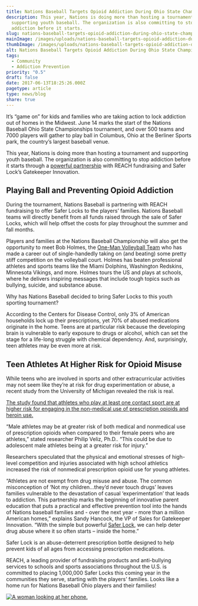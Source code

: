 ```yaml
---
title: Nations Baseball Targets Opioid Addiction During Ohio State Championship
description: This year, Nations is doing more than hosting a tournament and
  supporting youth baseball. The organization is also committing to stop
  addiction before it starts.
slug: nations-baseball-targets-opioid-addiction-during-ohio-state-championship
mainImage: /images/uploads/nations-baseball-targets-opioid-addiction-during-ohio-state-championship.jpg
thumbImage: /images/uploads/nations-baseball-targets-opioid-addiction-during-ohio-state-championship.jpg
alt: Nations Baseball Targets Opioid Addiction During Ohio State Championship
tags:
  - Community
  - Addiction Prevention
priority: "0.5"
draft: false
date: 2017-06-13T18:25:26.000Z
pagetype: article
type: news/blog
share: true
---
```

It’s “game on” for kids and families who are taking action to lock addiction out of homes in the Midwest. June 14 marks the start of the Nations Baseball Ohio State Championships tournament, and over 500 teams and 7000 players will gather to play ball in Columbus, Ohio at the Berliner Sports park, the country’s largest baseball venue.

This year, Nations is doing more than hosting a tournament and supporting youth baseball. The organization is also committing to stop addiction before it starts through a [powerful partnership](http://saferlock.wpengine.com/powerful-partnership-with-midwestern-baseball-families-hits-grand-slam-via-program-to-prevent-opioid-abuse/) with REACH fundraising and Safer Lock’s Gatekeeper Innovation.

## Playing Ball and Preventing Opioid Addiction

During the tournament, Nations Baseball is partnering with REACH fundraising to offer Safer Locks to the players’ families. Nations Baseball teams will directly benefit from all funds raised through the sale of Safer Locks, which will help offset the costs for play throughout the summer and fall months.

Players and families at the Nations Baseball Championship will also get the opportunity to meet Bob Holmes, the [One-Man Volleyball Team](http://www.beatbob.com/) who has made a career out of single-handedly taking on (and beating) some pretty stiff competition on the volleyball court. Holmes has beaten professional athletes and sports teams like the Miami Dolphins, Washington Redskins, Minnesota Vikings, and more. Holmes tours the US and plays at schools, where he delivers inspiring messages that include tough topics such as bullying, suicide, and substance abuse.

Why has Nations Baseball decided to bring Safer Locks to this youth sporting tournament?

According to the Centers for Disease Control, only 3% of American households lock up their prescriptions, yet 70% of abused medications originate in the home. Teens are at particular risk because the developing brain is vulnerable to early exposure to drugs or alcohol, which can set the stage for a life-long struggle with chemical dependency. And, surprisingly, teen athletes may be even more at risk.

## Teen Athletes At Higher Risk for Opioid Misuse

While teens who are involved in sports and other extracurricular activities may not seem like they’re at risk for drug experimentation or abuse, a recent study from the University of Michigan revealed the risk is real.

[The study found that athletes who play at least one contact sport are at higher risk for engaging in the non-medical use of prescription opioids and heroin use.](http://www.jahonline.org/article/S1054-139X(16)30370-6/pdf)

“Male athletes may be at greater risk of both medical and nonmedical use of prescription opioids when compared to their female peers who are athletes,” stated researcher Philip Veliz, Ph.D.. “This could be due to adolescent male athletes being at a greater risk for injury.”

Researchers speculated that the physical and emotional stresses of high-level competition and injuries associated with high school athletics increased the risk of nonmedical prescription opioid use for young athletes.

“Athletes are not exempt from drug misuse and abuse. The common misconception of ‘Not my children…they’d never touch drugs’ leaves families vulnerable to the devastation of casual ‘experimentation’ that leads to addiction. This partnership marks the beginning of innovative parent education that puts a practical and effective prevention tool into the hands of Nations baseball families and - over the next year - more than a million American homes,” explains Sandy Hancock, the VP of Sales for Gatekeeper Innovation. “With the simple but powerful [Safer Lock](/products/saferlock/), we can help deter drug abuse where it so often starts – inside the home.”

Safer Lock is an abuse-deterrent prescription bottle designed to help prevent kids of all ages from accessing prescription medications.

REACH, a leading provider of fundraising products and anti-bullying services to schools and sports associations throughout the U.S. is committed to placing 1,000,000 Safer Locks this coming year in the communities they serve, starting with the players’ families. Looks like a home run for Nations Baseball Ohio players and their families!

[![A woman looking at her phone.](/images/uploads/rxguardian-well-rx-graphic.jpg "Save up to 80 percent on prescription drugs.")](https://www.wellrx.com/rx-discount-card/enroll/?invitecode=SaferLock%20&utm_source=SaferLock%20&utm_medium=affiliate&utm_campaign=%3cblogs%3E "WellRx Link")